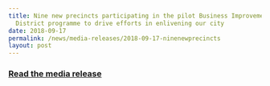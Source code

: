 ```yaml
---
title: Nine new precincts participating in the pilot Business Improvement
  District programme to drive efforts in enlivening our city
date: 2018-09-17
permalink: /news/media-releases/2018-09-17-ninenewprecincts
layout: post
---
```

<h3 style="color:#124596; font-weight:bold;"><a href="https://www.ura.gov.sg/Corporate/Media-Room/Media-Releases/pr18-56">Read the media release</a></h3>
